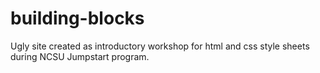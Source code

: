 # building-blocks
Ugly site created as introductory workshop for html and css style sheets during NCSU Jumpstart program.
